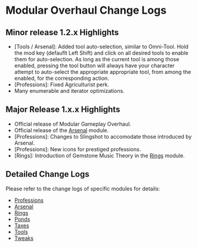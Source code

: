 # Modular Overhaul Change Logs

## Minor release 1.2.x Highlights

* [Tools / Arsenal]: Added tool auto-selection, similar to Omni-Tool. Hold the mod key (defauflt Left Shift) and click on all desired tools to enable them for auto-selection. As long as the current tool is among those enabled, pressing the tool button will always have your character attempt to auto-select the appropriate appropriate tool, from among the enabled, for the corresponding action.
* [Professions]: Fixed Agriculturist perk.
* Many enumerable and iterator optimizations. 

## Major Release 1.x.x Highlights

* Official release of Modular Gameplay Overhaul.
* Official release of the [Arsenal](Modules/Arsenal/README.md) module.
* [Professions]: Changes to Slingshot to accomodate those introduced by Arsenal.
* [Professions]: New icons for prestiged professions.
* [Rings]: Introduction of Gemstone Music Theory in the [Rings](Modules/Rings/README.md) module.

## Detailed Change Logs

Please refer to the change logs of specific modules for details:

* [Professions](Modules/Professions/CHANGELOG.md)
* [Arsenal](Modules/Arsenal/CHANGELOG.md)
* [Rings](Modules/Rings/CHANGELOG.md)
* [Ponds](Modules/Ponds/CHANGELOG.md)
* [Taxes](Modules/Taxes/CHANGELOG.md)
* [Tools](Modules/Tools/CHANGELOG.md)
* [Tweaks](Modules/Tweex/CHANGELOG.md)
